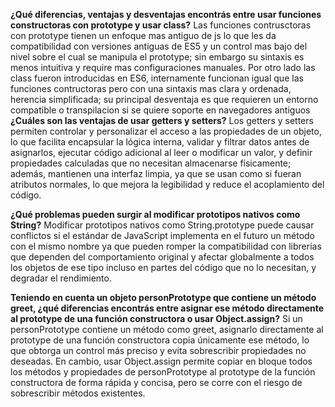 **¿Qué diferencias, ventajas y desventajas encontrás entre usar funciones constructoras con prototype y usar class?**
Las funciones contrusctoras con prototype tienen un enfoque mas antiguo de js lo que les da compatibilidad con versiones antiguas de ES5 y un control mas bajo del nivel sobre el cual se manipula el prototype; sin embargo su sintaxis es menos intuitiva y require mas configuraciones manuales. Por otro lado las class fueron introducidas en ES6, internamente funcionan igual que las funciones contructoras pero con una sintaxis mas clara y ordenada, herencia simplificada; su principal desventaja es que requieren un entorno compatible o transpilacion si se quiere soporte en navegadores antiguos
**¿Cuáles son las ventajas de usar getters y setters?**
Los getters y setters permiten controlar y personalizar el acceso a las propiedades de un objeto, lo que facilita encapsular la lógica interna, validar y filtrar datos antes de asignarlos, ejecutar código adicional al leer o modificar un valor, y definir propiedades calculadas que no necesitan almacenarse físicamente; además, mantienen una interfaz limpia, ya que se usan como si fueran atributos normales, lo que mejora la legibilidad y reduce el acoplamiento del código.

**¿Qué problemas pueden surgir al modificar prototipos nativos como String?**
Modificar prototipos nativos como String.prototype puede causar conflictos si el estándar de JavaScript implementa en el futuro un método con el mismo nombre ya que pueden romper la compatibilidad con librerías que dependen del comportamiento original y afectar globalmente a todos los objetos de ese tipo incluso en partes del código que no lo necesitan, y degradar el rendimiento.

**Teniendo en cuenta un objeto personPrototype que contiene un método greet, ¿qué diferencias encontrás entre asignar ese método directamente al prototype de una función constructora o usar Object.assign?**
Si un personPrototype contiene un método como greet, asignarlo directamente al prototype de una función constructora copia únicamente ese método, lo que obtorga un control más preciso y evita sobrescribir propiedades no deseadas. En cambio, usar Object.assign permite copiar en bloque todos los métodos y propiedades de personPrototype al prototype de la función constructora de forma rápida y concisa, pero se corre con el riesgo de sobrescribir métodos existentes.
